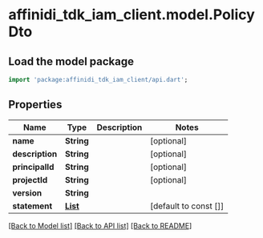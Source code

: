 # affinidi_tdk_iam_client.model.PolicyDto

## Load the model package

```dart
import 'package:affinidi_tdk_iam_client/api.dart';
```

## Properties

| Name            | Type                                                  | Description | Notes                 |
| --------------- | ----------------------------------------------------- | ----------- | --------------------- |
| **name**        | **String**                                            |             | [optional]            |
| **description** | **String**                                            |             | [optional]            |
| **principalId** | **String**                                            |             | [optional]            |
| **projectId**   | **String**                                            |             | [optional]            |
| **version**     | **String**                                            |             |
| **statement**   | [**List<PolicyStatementDto>**](PolicyStatementDto.md) |             | [default to const []] |

[[Back to Model list]](../README.md#documentation-for-models) [[Back to API list]](../README.md#documentation-for-api-endpoints) [[Back to README]](../README.md)
